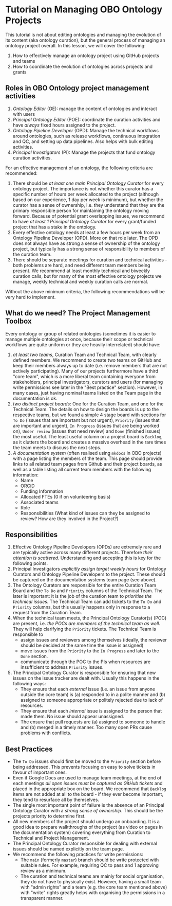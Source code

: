 # Tutorial on Managing OBO Ontology Projects

This tutorial is not about editing ontologies and managing the evolution of its content (aka ontology curation), but the general process of managing an ontology project overall. In this lesson, we will cover the following:

1. How to effectively manage an ontology project using GitHub projects and teams
2. How to coordinate the evolution of ontologies across projects and grants

## Roles in OBO Ontology project management activities

1. *Ontology Editor* (OE): manage the content of ontologies and interact with users
1. *Principal Ontology Editor* (POE): coordinate the curation activities and have _always_ fixed hours assigned to the project.
1. *Ontology Pipeline Developer* (OPD): Manage the technical workflows around ontologies, such as release workflows, continuous integration and QC, and setting up data pipelines. Also helps with bulk editing activities.
1. *Principal Investigators* (PI): Manage the projects that fund ontology curation activities.


For an effective management of an ontology, the following criteria are recommended:

1. There should be *at least one main Principal Ontology Curator* for every ontology project. The importance is not whether this curator has a specific number of hours per week allocated to the project (although based on our experience, 1 day per week is minimum), but whether the curator has a sense of ownership, i.e. they understand that they are the primary responsible person for maintaining the ontology moving forward. Because of potential grant overlapping issues, we recommend to have *at least 1 Principal Ontology Curator* for every grant/funded project that has a stake in the ontology.
2. Every effective ontology needs at least a few hours per week from an Ontology Pipeline Developer (OPD). More on that role later. The OPD does not always have as strong a sense of ownership of the ontology project, but typically has a strong sense of responsibility to members of the curation team.
3. There should be separate meetings for curation and technical activities - both problems are hard, and need different team members being present. We recommend at least monthly technical and biweekly curation calls, but for many of the most effective ontology projects we manage, weekly technical and weekly curation calls are normal.

Without the above minimum criteria, the following recommendations will be very hard to implement.

## What do we need? The Project Management Toolbox

Every ontology or group of related ontologies (sometimes it is easier to manage multiple ontologies at once, because their scope or technical workflows are quite uniform or they are heavily interrelated) should have:

1. *at least two teams*, Curation Team and Technical Team, with clearly defined members. We recommend to create two teams on GitHub and keep their members always up to date (i.e. remove members that are not actively participating). Many of our projects furthermore have a third "core team", which is a more liberal team containing everyone from stakeholders, principal investigators, curators and users (for managing write permissions see later in the "Best practice" section). However, in many cases, just having nominal teams listed on the Team page in the documentation is ok.
2. *two distinct project boards*: One for the Curation Team, and one for the Technical Team. The details on how to design the boards is up to the respective teams, but we found a simple 4 stage board with sections for `To Do` (issues that are important but not urgent), `Priority` (issues that are important and urgent), `In Progress` (issues that are being worked on), `Under review` (issues that need review) and `Done` (finished issues) the most useful. The least useful column on a project board is `Backlog`, as it clutters the board and creates a massive overhead in the rare times the team meets to discuss the next steps.
3. *A documentation system* (often realised using `mkdocs` in OBO projects) with a page listing the members of the team. This page should provide links to all related team pages from Github and their project boards, as well as a table listing all current team members with the following information:
    - Name
    - ORCiD
    - Funding Information
    - Allocated FTEs (0 if on volunteering basis)
    - Associated teams
    - Role 
    - Responsibilities (What kind of issues can they be assigned to review? How are they involved in the Project?)

## Responsibilities

1. Effective Ontology Pipeline Developers (OPDs) are extremely rare and are typically active across many different projects. Therefore *their attention is scattered*. Understanding and accepting this is key for the following points.
1. Principal Investigators *explicitly assign target weekly hours* for Ontology Curators and Ontology Pipeline Developers to the project. These should be captured on the documentation systems team page (see above).
1. The Ontology Curators are responsible for the entire Curation Team Board and the `To Do` and `Priority` columns of the Technical Team. The later is important: it is the job of the curation team to _prioritise the technical issues_. The Technical Team can add tickets to the `To Do` and `Priority` columns, but this usually happens only in response to a request from the Curation Team.
1. When the technical team meets, the Principal Ontology Curator(s) (POC) are present, i.e. *the POCs are members of the technical team as well*. They will help clarifying the `Priority` tickets. The Technical Team is responsible to 
    - assign issues and reviewers among themselves (ideally, the reviewer should be decided at the same time the issue is assigned)
    - move issues from the `Priority` to the `In Progress` and later to the `Done` section.
    - communicate through the POC to the PIs when resources are insufficient to address `Priority` issues.
1. The Principal Ontology Curator is responsible for ensuring that new issues on the issue tracker are dealt with. Usually this happens in the following ways:
    - They ensure that each _external_ issue (i.e. an issue from anyone outside the core team) is (a) responded to in a polite manner and (b) assigned to someone appropriate or politely rejected due to lack of resources.
    - They ensure that each _internal_ issue is assigned to the person that made them. No issue should appear unassigned.
    - The ensure that pull requests are (a) assigned to someone to handle and (b) merged in a timely manner. Too many open PRs cause problems with conflicts.

## Best Practices

- The `To Do` issues should first be moved to the `Priority` section before being addressed. This prevents focusing on easy to solve tickets in favour of important ones.
- Even if Google Docs are used to manage team meetings, at the end of each meetings *all open issues must be captured as GitHub tickets* and placed in the appropriate box on the board. We recommend that `Backlog` items are not added at all to the board - if they ever become important, they tend to resurface all by themselves.
- The single most important point of failure is the absence of an Principal Ontology Curator with a *strong sense of ownership*. This should be the projects priority to determine first.
- All new members of the project should undergo an onboarding. It is a good idea to prepare walkthroughs of the project (as video or pages in the documentation system) covering everything from Curation to Technical and Project Management.
- The Principal Ontology Curator responsible for dealing with external issues should be named explicitly on the team page.
- We recommend the following practices for write permissions:
    - The `main` (formerly `master`) branch should be write protected with suitable rules. For example, requiring QC to pass and 1 approving review as a minimum.
    - The curation and technical teams are mainly for social organisation, they do not have to physically exist. However, having a small team with "admin rights" and a team (e.g. the core team mentioned above) with "write" rights greatly helps with organising the permissions in a transparent manner.